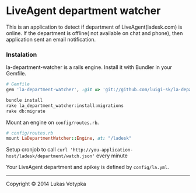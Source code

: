 # LiveAgent department watcher

This is an application to detect if department of LiveAgent(ladesk.com) is online. If the department is offline( not available on chat and phone), then application sent an email notification.

### Instalation
 
 la-department-watcher is a rails engine. Install it with Bundler in your Gemfile.
 
 ```ruby
 # Gemfile
 gem 'la-department-watcher', :git => 'git://github.com/luigi-sk/la-department-watcher.git'
 ```
 
 ```sh
 bundle install
 rake la_department_watcher:install:migrations
 rake db:migrate
 ```
 
 Mount an engine on `config/routes.rb`.
 ```ruby
 # config/routes.rb
 mount LaDepartmentWatcher::Engine, at: "/ladesk"
 ```
 
 Setup cronjob to call `curl 'http://you-application-host/ladesk/department/watch.json'` every minute
 
 
 Your LiveAgent department and apikey is defined by `config/la.yml`.
 
 ----
 
 Copyright &copy; 2014 Lukas Votypka
 
 

